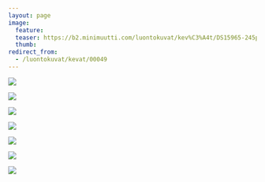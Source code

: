 ```yaml
---
layout: page
image:
  feature:
  teaser: https://b2.minimuutti.com/luontokuvat/kev%C3%A4t/DS15965-245px.jpg
  thumb:
redirect_from:
  - /luontokuvat/kevat/00049
---
```


![](https://b2.minimuutti.com/luontokuvat/kev%C3%A4t/DS15964-800px.jpg)

![](https://b2.minimuutti.com/luontokuvat/kev%C3%A4t/DS15965-800px.jpg)

![](https://b2.minimuutti.com/luontokuvat/kev%C3%A4t/DS15967-800px.jpg)

![](https://b2.minimuutti.com/luontokuvat/kev%C3%A4t/DS15969-800px.jpg)

![](https://b2.minimuutti.com/luontokuvat/kev%C3%A4t/DS15972-800px.jpg)

![](https://b2.minimuutti.com/luontokuvat/kev%C3%A4t/DS15973-800px.jpg)

![](https://b2.minimuutti.com/luontokuvat/kev%C3%A4t/DS15971-800px.jpg)
